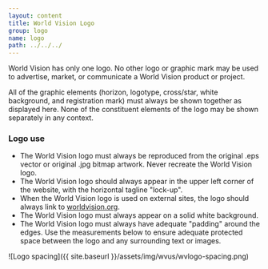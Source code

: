 ```yaml
---
layout: content
title: World Vision Logo
group: logo
name: logo
path: ../../../
---
```

World Vision has only one logo. No other logo or graphic mark may be used to advertise, market, or communicate a World Vision product or project.

All of the graphic elements (horizon, logotype, cross/star, white background, and registration mark) must always be shown together as displayed here. None of the constituent elements of the logo may be shown separately in any context.

### Logo use

* The World Vision logo must always be reproduced from the original .eps vector or original .jpg bitmap artwork. Never recreate the World Vision logo.
* The World Vision logo should always appear in the upper left corner of the website, with the horizontal tagline "lock-up".
* When the World Vision logo is used on external sites, the logo should always link to [worldvision.org](http://www.worldvision.org).
* The World Vision logo must always appear on a solid white background.
* The World Vision logo must always have adequate "padding" around the edges. Use the measurements below to ensure adequate protected space between the logo and any surrounding text or images.

![Logo spacing]({{ site.baseurl }}/assets/img/wvus/wvlogo-spacing.png)
